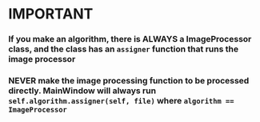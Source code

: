 # IMPORTANT
### If you make an algorithm, there is ALWAYS a ImageProcessor class, and the class has an `assigner` function that runs the image processor
### NEVER make the image processing function to be processed directly. MainWindow will always run `self.algorithm.assigner(self, file)` where `algorithm == ImageProcessor`  